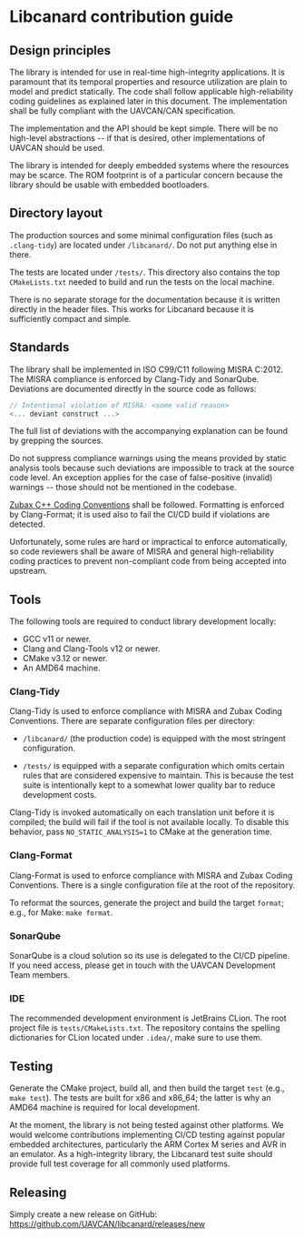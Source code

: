# Libcanard contribution guide

## Design principles

The library is intended for use in real-time high-integrity applications.
It is paramount that its temporal properties and resource utilization are plain to model and predict statically.
The code shall follow applicable high-reliability coding guidelines as explained later in this document.
The implementation shall be fully compliant with the UAVCAN/CAN specification.

The implementation and the API should be kept simple.
There will be no high-level abstractions -- if that is desired, other implementations of UAVCAN should be used.

The library is intended for deeply embedded systems where the resources may be scarce.
The ROM footprint is of a particular concern because the library should be usable with embedded bootloaders.

## Directory layout

The production sources and some minimal configuration files (such as `.clang-tidy`) are located under `/libcanard/`.
Do not put anything else in there.

The tests are located under `/tests/`.
This directory also contains the top `CMakeLists.txt` needed to build and run the tests on the local machine.

There is no separate storage for the documentation because it is written directly in the header files.
This works for Libcanard because it is sufficiently compact and simple.

## Standards

The library shall be implemented in ISO C99/C11 following MISRA C:2012.
The MISRA compliance is enforced by Clang-Tidy and SonarQube.
Deviations are documented directly in the source code as follows:

```c
// Intentional violation of MISRA: <some valid reason>
<... deviant construct ...>
```

The full list of deviations with the accompanying explanation can be found by grepping the sources.

Do not suppress compliance warnings using the means provided by static analysis tools because such deviations
are impossible to track at the source code level.
An exception applies for the case of false-positive (invalid) warnings -- those should not be mentioned in the codebase.

[Zubax C++ Coding Conventions](https://kb.zubax.com/x/84Ah) shall be followed.
Formatting is enforced by Clang-Format; it is used also to fail the CI/CD build if violations are detected.

Unfortunately, some rules are hard or impractical to enforce automatically,
so code reviewers shall be aware of MISRA and general high-reliability coding practices
to prevent non-compliant code from being accepted into upstream.

## Tools

The following tools are required to conduct library development locally:

- GCC v11 or newer.
- Clang and Clang-Tools v12 or newer.
- CMake v3.12 or newer.
- An AMD64 machine.

### Clang-Tidy

Clang-Tidy is used to enforce compliance with MISRA and Zubax Coding Conventions.
There are separate configuration files per directory:

- `/libcanard/` (the production code) is equipped with the most stringent configuration.

- `/tests/` is equipped with a separate configuration which omits certain rules that are considered
  expensive to maintain.
  This is because the test suite is intentionally kept to a somewhat lower quality bar to reduce development costs.

Clang-Tidy is invoked automatically on each translation unit before it is compiled;
the build will fail if the tool is not available locally.
To disable this behavior, pass `NO_STATIC_ANALYSIS=1` to CMake at the generation time.

### Clang-Format

Clang-Format is used to enforce compliance with MISRA and Zubax Coding Conventions.
There is a single configuration file at the root of the repository.

To reformat the sources, generate the project and build the target `format`; e.g., for Make: `make format`.

### SonarQube

SonarQube is a cloud solution so its use is delegated to the CI/CD pipeline.
If you need access, please get in touch with the UAVCAN Development Team members.

### IDE

The recommended development environment is JetBrains CLion. The root project file is `tests/CMakeLists.txt`.
The repository contains the spelling dictionaries for CLion located under `.idea/`, make sure to use them.

## Testing

Generate the CMake project, build all, and then build the target `test` (e.g., `make test`).
The tests are built for x86 and x86_64; the latter is why an AMD64 machine is required for local development.

At the moment, the library is not being tested against other platforms.
We would welcome contributions implementing CI/CD testing against popular embedded architectures, particularly
the ARM Cortex M series and AVR in an emulator.
As a high-integrity library, the Libcanard test suite should provide full test coverage for all commonly used platforms.

## Releasing

Simply create a new release on GitHub: <https://github.com/UAVCAN/libcanard/releases/new>
